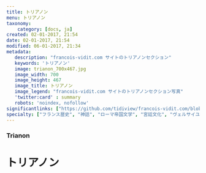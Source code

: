```yaml
---
title: トリアノン
menu: トリアノン
taxonomy:
    category: [docs, ja]
created: 02-01-2017, 21:54
date: 02-01-2017, 21:54
modified: 06-01-2017, 21:34
metadata:
   description: "francois-vidit.com サイトのトリアノンセクション"
   keywords: 'トリアノン'
   image: trianon_700x467.jpg
   image_width: 700
   image_height: 467
   image_title: トリアノン
   image_legend: "francois-vidit.com サイトのトリアノンセクション写真"
   'twitter:card' : summary
   robots: 'noindex, nofollow'
significantlinks: ["https://github.com/tidiview/francois-vidit.com/blob/develop/user/sites/docs/pages/01.home/02.versailles/03.trianon/chapter.ja.md"]
specialty: ["フランス歴史", "神話", "ローマ帝国文学", "宮廷文化", "ヴェルサイユ宮殿", "トリアノン"]
---
```

### Trianon

# トリアノン
